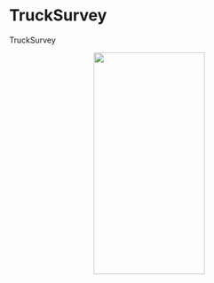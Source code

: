 # TruckSurvey
TruckSurvey
<p align="center">
<img src="https://user-images.githubusercontent.com/4493267/78109517-0623fd80-7402-11ea-876f-fdd113948403.png" width="200" height="400">
</p>
